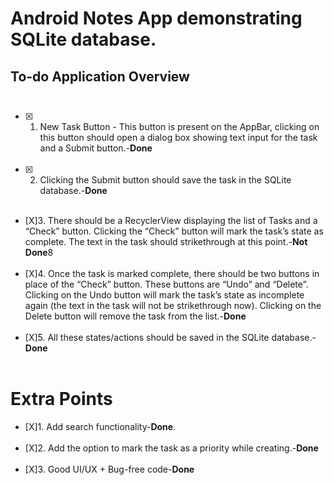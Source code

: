 # Android **Notes App** demonstrating **SQLite** database.

## To-do Application Overview <br><br>
- [X] 1. New Task Button - This button is present on the AppBar, clicking on this button should open a dialog box showing text input for the task and a Submit button.-**Done** <br><br>
- [X] 2. Clicking the Submit button should save the task in the SQLite database.-**Done** <br><br>
- [X]3. There should be a RecyclerView displaying the list of Tasks and a “Check” button. Clicking the “Check” button will mark the task’s state as complete. The text in the task should strikethrough at this point.-**Not Done**8 <br><br>
- [X]4. Once the task is marked complete, there should be two buttons in place of the “Check” button. These buttons are “Undo” and “Delete”. Clicking on the Undo button will mark the task’s state as incomplete again (the text in the task will not be strikethrough now). Clicking on the Delete button will remove the task from the list.-**Done** <br><br>
- [X]5. All these states/actions should be saved in the SQLite database.-**Done** <br><br>
# Extra Points
- [X]1. Add search functionality-**Done**. <br><br>
- [X]2. Add the option to mark the task as a priority while creating.-**Done** <br><br>
- [X]3. Good UI/UX + Bug-free code-**Done** <br><br>
